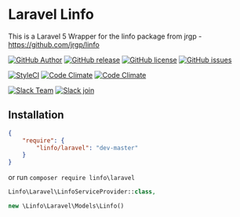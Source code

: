 # Laravel Linfo

This is a Laravel 5 Wrapper for the linfo package from jrgp - https://github.com/jrgp/linfo

[![GitHub Author](https://img.shields.io/badge/author-@gummibeer-lightgrey.svg?style=flat-square)](https://github.com/Gummibeer)
[![GitHub release](https://img.shields.io/github/release/gummibeer/laravel-linfo.svg?style=flat-square)](https://github.com/Gummibeer/laravel-linfo/releases)
[![GitHub license](https://img.shields.io/badge/license-GPL3-blue.svg?style=flat-square)](https://raw.githubusercontent.com/Gummibeer/laravel-linfo/master/LICENSE)
[![GitHub issues](https://img.shields.io/github/issues/Gummibeer/laravel-linfo.svg?style=flat-square)](https://github.com/Gummibeer/laravel-linfo/issues)

[![StyleCI](https://styleci.io/repos/58059429/shield)](https://styleci.io/repos/58059429)
[![Code Climate](https://img.shields.io/codeclimate/github/Gummibeer/laravel-linfo.svg?style=flat-square)](https://codeclimate.com/github/Gummibeer/laravel-linfo)
[![Code Climate](https://img.shields.io/codeclimate/issues/github/Gummibeer/laravel-linfo.svg?style=flat-square)](https://codeclimate.com/github/Gummibeer/laravel-linfo/issues)

[![Slack Team](https://img.shields.io/badge/slack-gummibeer-orange.svg?style=flat-square)](https://gummibeer.slack.com)
[![Slack join](https://img.shields.io/badge/slack-join-green.svg?style=social)](https://gummibeer.signup.team)

## Installation

```json
{
    "require": {
        "linfo/laravel": "dev-master"
    }
}
```

or run `composer require linfo\laravel`

```php
Linfo\Laravel\LinfoServiceProvider::class,
```

```php
new \Linfo\Laravel\Models\Linfo()
```
